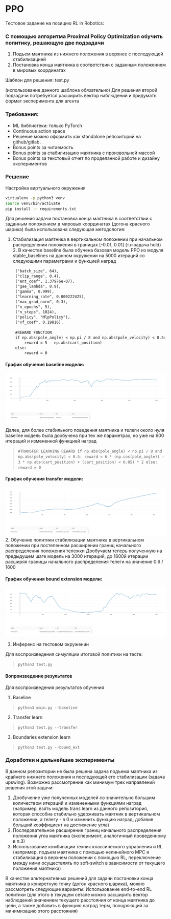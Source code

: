 # PPO

Тестовое задание на позицию RL in Robotics:

### С помощью алгоритма Proximal Policy Optimization обучить политику, решающую две подзадачи

1. Подъем маятника из нижнего положения в верхнее с последующей стабилизацией 
2. Постановка конца маятника в соответствии с заданным положением в мировых координатах

Шаблон для решения: test.py

(использование данного шаблона обязательно)
Для решения второй подзадачи потребуется расширить вектор наблюдений и придумать формат эксперимента для агента

### Требования:
- ML библиотеки: только PyTorch
- Continuous action space
- Решение можно оформить как standalone репозиторий на github/gitlab. 
- Bonus points за читаемость
- Bonus points за стабилизацию маятника с произвольной массой
- Bonus points за текстовый отчет по проделанной работе и дизайну экспериментов


### Решение

Настройка виртуального окружения
```bash
virtualenv -p python3 venv
source venv/bin/activate
pip install -r requirements.txt
```

Для решения задачи постановка конца маятника в соответствии с заданным положением в мировых координатах (догона красного шарика) была использована следующая методология:
1. Стабилизация маятника в вертикальном положении при начальном распределении положения в границах [-0.01, 0.01] (т.н задача hold)
   2. В качестве baseline была обучена базовая модель PPO из модуля stable_baselines на данном окружении на 5000 итераций со следующими параметрами и функцией наград
   >    
        ("batch_size", 64),
        ("clip_range", 0.4),
        ("ent_coef", 1.37976e-07),
        ("gae_lambda", 0.9),
        ("gamma", 0.999),
        ("learning_rate", 0.000222425),
        ("max_grad_norm", 0.3),
        ("n_epochs", 5),
        ("n_steps", 1024),
        ("policy", "MlpPolicy"),
        ("vf_coef", 0.19816),
    
        #REWARD FUNCTION
        if np.abs(pole_angle) < np.pi / 8 and np.abs(pole_velocity) < 0.5:
            reward = 5 - np.abs(cart_position)
        else:
            reward = 0
#### График обучения baseline модели:
![График обучения baseline модели ](baseline_reward.png)

Далее, для более стабильного поведения маятника и телеги около нуля baseline модель была дообучена при тех же параметрах, но уже на 600 итераций и измененной функцией наград
> `#TRANSFER LEARNING REWARD
> if np.abs(pole_angle) < np.pi / 8 and np.abs(pole_velocity) < 0.5:
            reward = 6 * (np.cos(pole_angle)) - 3 * np.abs(cart_position) + (cart_position) < 0.05) * 2
        else:
            reward = 0
> `
#### График обучения transfer модели:
![График обучения transfer модели ](transfer_reward.png)
2. Обучение политики стабилизации маятника в вертикальном положении при постепенном расширении границ начального распределения положения тележки
Дообучаем теперь полученную на предыдущем шаге модель на 3000 итераций, до 1600й итерации расширяя границы начального распределения телеги на значение 0.6 / 1600
#### График обучения bound extension модели:
![График обучения bound extension модели ](bound_extension_reward.png)

3. Инференс на тестовом окружении

Для воспроизведения симуляции итоговой политики на тесте:
> `python3 test.py`

#### Вопроизведение результатов
Для воспроизведения результатов обучения
1. Baseline
> `python3 main.py --baseline`
2. Transfer learn
> `python3 test.py --transfer`
3. Boundaries extension learn
> `python3 test.py --bound_ext`


### Доработки и дальнейшие эксперименты

В данном репозитории не была решена задача подъема маятника из крайнего нижнего положения и последующей его стабилизации 
(задача upswing). Возможно рассмотрение как минимум трех направлений решения этой задачи:
1. Дообучение уже полученных моделей со значительно большим количеством итераций и измененными функциями наград 
(например, взять модель trans learn из данного репозитория, которая способна стабильно удерживать маятник в вертикальном положении, а телегу - в 0
и изменить функцию наград, добавив больший коэффициент на достижение угла)
2. Последовательное расширение границ начального распределения положения угла маятника (эксперимент, аналогичный проведенному в п.3)
3. Использование комбинации техник классического управления и RL (например, подъем маятника с помощью нелинейного MPC и 
стабилизация в верхнем положении с помощью RL, переключение между ними осуществлять по soft-switch в зависимости от текущего положения маятника)


В качестве альтернативных решений для задачи постановки конца маятника в конкретную точку (догон красного шарика), можно рассмотреть следующие варианты:
Использование end-to-end RL политики (для этого в текущем сетапе можно расширить вектор наблюдений значением текущего расстояния от конца маятника до цели,
а также добавить в функцию наград терм, поощряющий за минимизацию этого расстояния)